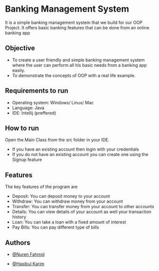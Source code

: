 
# Banking Management System

It is a simple banking management system that we build for our OOP Project. It offers basic banking features that can be done from an online banking app


## Objective
- To create a user friendly and simple banking management system where the user can perform all his basic needs from a banking app easily.
- To demonstrate the concepts of OOP with a real life example.

## Requirements to run
- Operating system: Windows/ Linux/ Mac
- Language: Java
- IDE: Intellij (preffered)

## How to run
Open the Main Class from the src folder in your IDE.
- If you have an existing account then login with your credentials
- If you do not have an existing account you can create one using the Signup feature

## Features
The key features of the program are
- Deposit: You can deposit money to your account
- Withdraw: You can withdraw money from your account
- Transfer: You can transfer money from your account to other accounts
- Details: You can view details of your account as well your transaction history
- Loan: You can take a loan with a fixed amount of interest
- Pay Bills: You can pay different type of bills
## Authors

- [@Nuren Fahmid](https://www.github.com/NFahmid)

- [@Hasibul Karim](https://www.github.com/saadthenexus)

